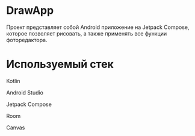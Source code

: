 # DrawApp

Проект представляет собой Android приложение на Jetpack Compose, которое позволяет рисовать, а также применять все функции фоторедактора.

# Используемый стек
Kotlin

Android Studio

Jetpack Compose

Room

Canvas
